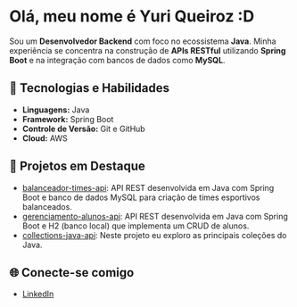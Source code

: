 # Olá, meu nome é Yuri Queiroz :D

Sou um **Desenvolvedor Backend** com foco no ecossistema **Java**. Minha experiência se concentra na construção de **APIs RESTful** utilizando **Spring Boot** e na integração com bancos de dados como **MySQL**.

## 🚀 Tecnologias e Habilidades
- **Linguagens:** Java
- **Framework:** Spring Boot
- **Controle de Versão:** Git e GitHub
- **Cloud:** AWS

## 🌟 Projetos em Destaque
- [balanceador-times-api](https://github.com/yurimq64/balanceador-times-api): API REST desenvolvida em Java com Spring Boot e banco de dados MySQL para criação de times esportivos balanceados.
- [gerenciamento-alunos-api](https://github.com/yurimq64/gerenciamento-alunos-api): API REST desenvolvida em Java com Spring Boot e H2 (banco local) que implementa um CRUD de alunos.
- [collections-java-api](https://github.com/yurimq64/collections-java-api): Neste projeto eu exploro as principais coleções do Java.

## 🌐 Conecte-se comigo
- [LinkedIn](https://www.linkedin.com/in/yuri-queiroz-1aa334258)
